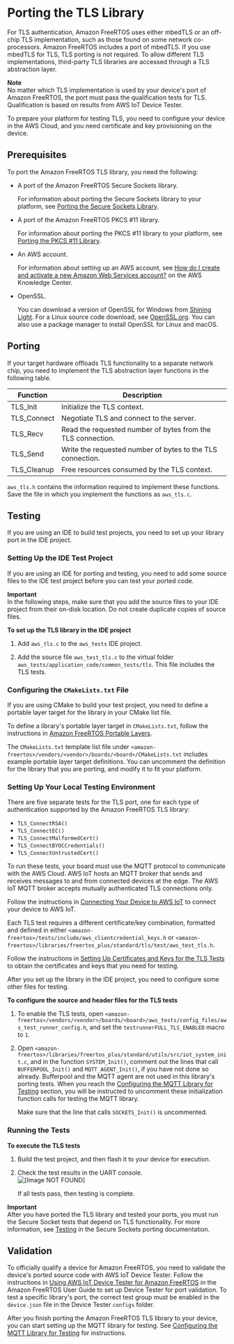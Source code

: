 # Porting the TLS Library<a name="afr-porting-tls"></a>

For TLS authentication, Amazon FreeRTOS uses either mbedTLS or an off\-chip TLS implementation, such as those found on some network co\-processors\. Amazon FreeRTOS includes a port of mbedTLS\. If you use mbedTLS for TLS, TLS porting is not required\. To allow different TLS implementations, third\-party TLS libraries are accessed through a TLS abstraction layer\.

**Note**  
No matter which TLS implementation is used by your device's port of Amazon FreeRTOS, the port must pass the qualification tests for TLS\. Qualification is based on results from AWS IoT Device Tester\.

To prepare your platform for testing TLS, you need to configure your device in the AWS Cloud, and you need certificate and key provisioning on the device\.

## Prerequisites<a name="porting-prereqs-tls"></a>

To port the Amazon FreeRTOS TLS library, you need the following:
+ A port of the Amazon FreeRTOS Secure Sockets library\.

  For information about porting the Secure Sockets library to your platform, see [Porting the Secure Sockets Library](afr-porting-ss.md)\.
+ A port of the Amazon FreeRTOS PKCS \#11 library\.

  For information about porting the PKCS \#11 library to your platform, see [Porting the PKCS \#11 Library](afr-porting-pkcs.md)\.
+ An AWS account\.

  For information about setting up an AWS account, see [How do I create and activate a new Amazon Web Services account?](https://aws.amazon.com/premiumsupport/knowledge-center/create-and-activate-aws-account/) on the AWS Knowledge Center\.
+ OpenSSL\.

  You can download a version of OpenSSL for Windows from [Shining Light](https://slproweb.com/products/Win32OpenSSL.html)\. For a Linux source code download, see [OpenSSL\.org](https://www.openssl.org/source/)\. You can also use a package manager to install OpenSSL for Linux and macOS\.

## Porting<a name="porting-steps-tls"></a>

If your target hardware offloads TLS functionality to a separate network chip, you need to implement the TLS abstraction layer functions in the following table\.


| Function | Description | 
| --- | --- | 
| TLS\_Init | Initialize the TLS context\. | 
| TLS\_Connect | Negotiate TLS and connect to the server\. | 
| TLS\_Recv | Read the requested number of bytes from the TLS connection\. | 
| TLS\_Send | Write the requested number of bytes to the TLS connection\. | 
| TLS\_Cleanup | Free resources consumed by the TLS context\. | 

`aws_tls.h` contains the information required to implement these functions\. Save the file in which you implement the functions as `aws_tls.c`\.

## Testing<a name="porting-testing-tls"></a>

If you are using an IDE to build test projects, you need to set up your library port in the IDE project\.

### Setting Up the IDE Test Project<a name="testing-ide-tls"></a>

If you are using an IDE for porting and testing, you need to add some source files to the IDE test project before you can test your ported code\.

**Important**  
In the following steps, make sure that you add the source files to your IDE project from their on\-disk location\. Do not create duplicate copies of source files\.

**To set up the TLS library in the IDE project**

1. Add `aws_tls.c` to the `aws_tests` IDE project\.

1. Add the source file `aws_test_tls.c` to the virtual folder `aws_tests/application_code/common_tests/tls`\. This file includes the TLS tests\.

### Configuring the `CMakeLists.txt` File<a name="testing-cmake-tls"></a>

If you are using CMake to build your test project, you need to define a portable layer target for the library in your CMake list file\.

To define a library's portable layer target in `CMakeLists.txt`, follow the instructions in [Amazon FreeRTOS Portable Layers](cmake-template.md#cmake-portable)\.

The `CMakeLists.txt` template list file under `<amazon-freertos>/vendors/<vendor>/boards/<board>/CMakeLists.txt` includes example portable layer target definitions\. You can uncomment the definition for the library that you are porting, and modify it to fit your platform\.

### Setting Up Your Local Testing Environment<a name="testing-local-tls"></a>

There are five separate tests for the TLS port, one for each type of authentication supported by the Amazon FreeRTOS TLS library:
+ `TLS_ConnectRSA()`
+ `TLS_ConnectEC()`
+ `TLS_ConnectMalformedCert()`
+ `TLS_ConnectBYOCCredentials()`
+ `TLS_ConnectUntrustedCert()`

To run these tests, your board must use the MQTT protocol to communicate with the AWS Cloud\. AWS IoT hosts an MQTT broker that sends and receives messages to and from connected devices at the edge\. The AWS IoT MQTT broker accepts mutually authenticated TLS connections only\.

Follow the instructions in [Connecting Your Device to AWS IoT](testing-connect-iot.md) to connect your device to AWS IoT\.

Each TLS test requires a different certificate/key combination, formatted and defined in either `<amazon-freertos>/tests/include/aws_clientcredential_keys.h` or `<amazon-freertos>/libraries/freertos_plus/standard/tls/test/aws_test_tls.h`\.

Follow the instructions in [Setting Up Certificates and Keys for the TLS Tests](tls-certkey-setup.md) to obtain the certificates and keys that you need for testing\.

After you set up the library in the IDE project, you need to configure some other files for testing\.

**To configure the source and header files for the TLS tests**

1. To enable the TLS tests, open `<amazon-freertos>/vendors/<vendor>/boards/<board>/aws_tests/config_files/aws_test_runner_config.h`, and set the `testrunnerFULL_TLS_ENABLED` macro to `1`\.

1. Open `<amazon-freertos>/libraries/freertos_plus/standard/utils/src/iot_system_init.c`, and in the function `SYSTEM_Init()`, comment out the lines that call `BUFFERPOOL_Init()` and `MQTT_AGENT_Init()`, if you have not done so already\. Bufferpool and the MQTT agent are not used in this library's porting tests\. When you reach the [Configuring the MQTT Library for Testing](afr-porting-mqtt.md) section, you will be instructed to uncomment these initialization function calls for testing the MQTT library\.

   Make sure that the line that calls `SOCKETS_Init()` is uncommented\.

### Running the Tests<a name="testing-run-tls"></a>

**To execute the TLS tests**

1. Build the test project, and then flash it to your device for execution\.

1. Check the test results in the UART console\.  
![\[Image NOT FOUND\]](http://docs.aws.amazon.com/freertos/latest/portingguide/images/porting-tls-tests1.png)

   If all tests pass, then testing is complete\.

**Important**  
After you have ported the TLS library and tested your ports, you must run the Secure Socket tests that depend on TLS functionality\. For more information, see [Testing](afr-porting-ss.md#porting-testing-ss) in the Secure Sockets porting documentation\.

## Validation<a name="w3aac11c31c21"></a>

To officially qualify a device for Amazon FreeRTOS, you need to validate the device's ported source code with AWS IoT Device Tester\. Follow the instructions in [ Using AWS IoT Device Tester for Amazon FreeRTOS](https://docs.aws.amazon.com/freertos/latest/userguide/device-tester-for-freertos-ug.html) in the Amazon FreeRTOS User Guide to set up Device Tester for port validation\. To test a specific library's port, the correct test group must be enabled in the `device.json` file in the Device Tester `configs` folder\.

After you finish porting the Amazon FreeRTOS TLS library to your device, you can start setting up the MQTT library for testing\. See [Configuring the MQTT Library for Testing](afr-porting-mqtt.md) for instructions\.
